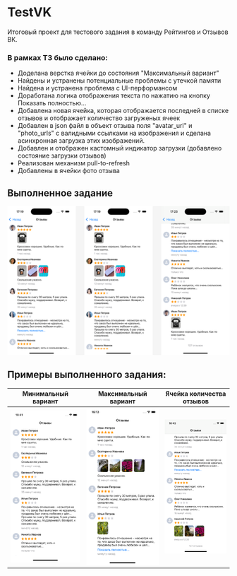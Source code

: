 # TestVK
Итоговый проект для тестового задания в команду Рейтингов и Отзывов ВК.

### В рамках ТЗ было сделано:
- Доделана верстка ячейки до состояния "Максимальный вариант"
- Найдены и устранены потенциальные проблемы с утечкой памяти
- Найдена и устранена проблема с UI-перформансом
- Доработана логика отображения текста по нажатию на кнопку Показать полностью...
- Добавлена новая ячейка, которая отображается последней в списке отзывов и отображает количество загруженых ячеек
- Добавлен в json файл в объект отзыва поля "avatar_url" и "photo_urls" с валидными ссылками на изображения и сделана асинхронная загрузка этих изображений.
- Добавлен и отображен кастомный индикатор загрузки (добавлено состояние загрузки отзывов)
- Реализован механизм pull-to-refresh
- Добавлены в ячейки фото отзыва

## Выполненное задание 
![Максимальный вариант](https://github.com/LiliyaAndreeva/TestVk/blob/main/ScreensBig.png)

## Примеры выполненного задания:

Минимальный вариант|Максимальный вариант|Ячейка количества отзывов
-|-|-
![Минимальный вариант](/Screenshots/1.png) | ![Максимальный вариант](/Screenshots/2.png) | ![Ячейка количества отзывов](/Screenshots/3.png)
